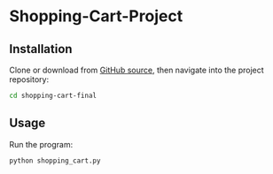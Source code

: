 # Shopping-Cart-Project

## Installation

Clone or download from [GitHub source](https://github.com/SnowZhao321/shopping-cart-final), then navigate into the project repository:

```sh
cd shopping-cart-final
```

## Usage

Run the program:

```py
python shopping_cart.py
```